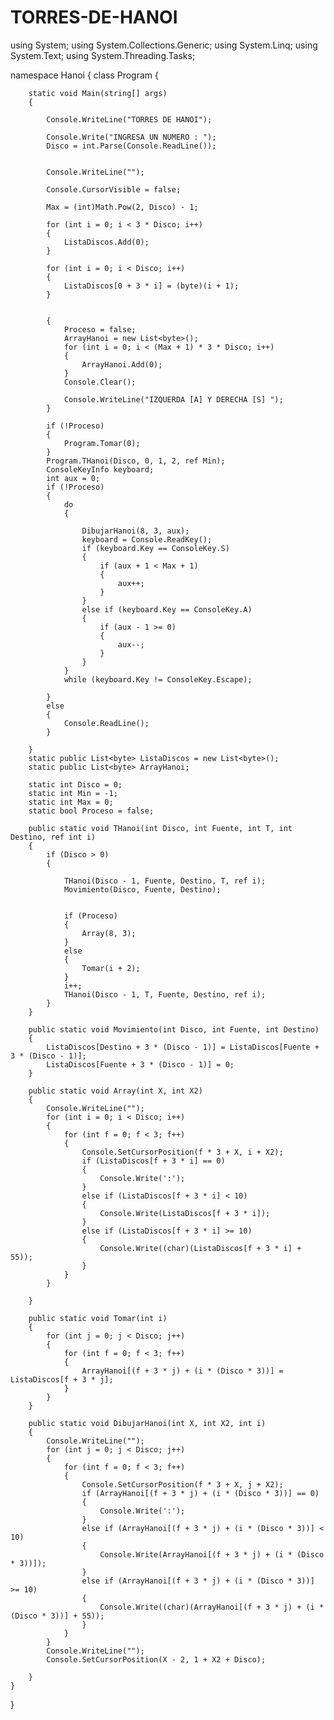 # TORRES-DE-HANOI
using System;
using System.Collections.Generic;
using System.Linq;
using System.Text;
using System.Threading.Tasks;

namespace Hanoi
{
    class Program
    {

        static void Main(string[] args)
        {
          
            Console.WriteLine("TORRES DE HANOI");
         
            Console.Write("INGRESA UN NUMERO : ");
            Disco = int.Parse(Console.ReadLine());
            
           
            Console.WriteLine("");

            Console.CursorVisible = false;

            Max = (int)Math.Pow(2, Disco) - 1;

            for (int i = 0; i < 3 * Disco; i++)
            {
                ListaDiscos.Add(0);
            }

            for (int i = 0; i < Disco; i++)
            {
                ListaDiscos[0 + 3 * i] = (byte)(i + 1);
            }

          
            {
                Proceso = false;
                ArrayHanoi = new List<byte>();
                for (int i = 0; i < (Max + 1) * 3 * Disco; i++)
                {
                    ArrayHanoi.Add(0);
                }
                Console.Clear();  
                
                Console.WriteLine("IZQUERDA [A] Y DERECHA [S] ");
            }

            if (!Proceso)
            {
                Program.Tomar(0);
            }
            Program.THanoi(Disco, 0, 1, 2, ref Min);
            ConsoleKeyInfo keyboard;
            int aux = 0;
            if (!Proceso)
            {
                do
                {

                    DibujarHanoi(8, 3, aux);
                    keyboard = Console.ReadKey();
                    if (keyboard.Key == ConsoleKey.S)
                    {
                        if (aux + 1 < Max + 1)
                        {
                            aux++;
                        }
                    }
                    else if (keyboard.Key == ConsoleKey.A)
                    {
                        if (aux - 1 >= 0)
                        {
                            aux--;
                        }
                    }
                }
                while (keyboard.Key != ConsoleKey.Escape);

            }
            else
            {
                Console.ReadLine();
            }

        }
        static public List<byte> ListaDiscos = new List<byte>(); 
        static public List<byte> ArrayHanoi;

        static int Disco = 0; 
        static int Min = -1; 
        static int Max = 0; 
        static bool Proceso = false;

        public static void THanoi(int Disco, int Fuente, int T, int Destino, ref int i)
        {
            if (Disco > 0) 
            {

                THanoi(Disco - 1, Fuente, Destino, T, ref i);
                Movimiento(Disco, Fuente, Destino);

                
                if (Proceso)
                {
                    Array(8, 3);
                }
                else
                {
                    Tomar(i + 2);
                }
                i++;
                THanoi(Disco - 1, T, Fuente, Destino, ref i);
            }
        }

        public static void Movimiento(int Disco, int Fuente, int Destino)
        {
            ListaDiscos[Destino + 3 * (Disco - 1)] = ListaDiscos[Fuente + 3 * (Disco - 1)];
            ListaDiscos[Fuente + 3 * (Disco - 1)] = 0;
        }

        public static void Array(int X, int X2)
        {
            Console.WriteLine("");
            for (int i = 0; i < Disco; i++)
            {
                for (int f = 0; f < 3; f++)
                {
                    Console.SetCursorPosition(f * 3 + X, i + X2);
                    if (ListaDiscos[f + 3 * i] == 0) 
                    {
                        Console.Write(':');
                    }
                    else if (ListaDiscos[f + 3 * i] < 10)
                    {
                        Console.Write(ListaDiscos[f + 3 * i]);
                    }
                    else if (ListaDiscos[f + 3 * i] >= 10)
                    {
                        Console.Write((char)(ListaDiscos[f + 3 * i] + 55));
                    }
                }
            }

        }

        public static void Tomar(int i)
        {
            for (int j = 0; j < Disco; j++)
            {
                for (int f = 0; f < 3; f++)
                {
                    ArrayHanoi[(f + 3 * j) + (i * (Disco * 3))] = ListaDiscos[f + 3 * j];
                }
            }
        }

        public static void DibujarHanoi(int X, int X2, int i)
        {
            Console.WriteLine("");
            for (int j = 0; j < Disco; j++)
            {
                for (int f = 0; f < 3; f++)
                {
                    Console.SetCursorPosition(f * 3 + X, j + X2);
                    if (ArrayHanoi[(f + 3 * j) + (i * (Disco * 3))] == 0)
                    {
                        Console.Write(':');
                    }
                    else if (ArrayHanoi[(f + 3 * j) + (i * (Disco * 3))] < 10)
                    {
                        Console.Write(ArrayHanoi[(f + 3 * j) + (i * (Disco * 3))]);
                    }
                    else if (ArrayHanoi[(f + 3 * j) + (i * (Disco * 3))] >= 10)
                    {
                        Console.Write((char)(ArrayHanoi[(f + 3 * j) + (i * (Disco * 3))] + 55));
                    }
                }
            }
            Console.WriteLine("");
            Console.SetCursorPosition(X - 2, 1 + X2 + Disco);

        }
    }
}
